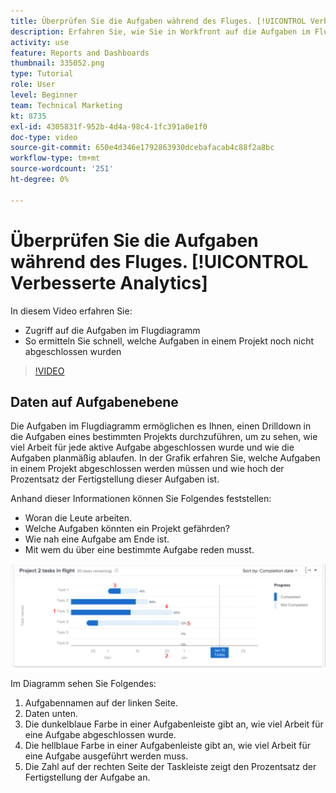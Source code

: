 ```yaml
---
title: Überprüfen Sie die Aufgaben während des Fluges. [!UICONTROL Verbesserte Analytics]
description: Erfahren Sie, wie Sie in Workfront auf die Aufgaben im Flugdiagramm zugreifen und wie Sie schnell feststellen können, welche Aufgaben in einem Projekt noch nicht abgeschlossen wurden.
activity: use
feature: Reports and Dashboards
thumbnail: 335052.png
type: Tutorial
role: User
level: Beginner
team: Technical Marketing
kt: 8735
exl-id: 4305831f-952b-4d4a-98c4-1fc391a0e1f0
doc-type: video
source-git-commit: 650e4d346e1792863930dcebafacab4c88f2a8bc
workflow-type: tm+mt
source-wordcount: '251'
ht-degree: 0%

---
```


# Überprüfen Sie die Aufgaben während des Fluges. [!UICONTROL Verbesserte Analytics]

In diesem Video erfahren Sie:

* Zugriff auf die Aufgaben im Flugdiagramm
* So ermitteln Sie schnell, welche Aufgaben in einem Projekt noch nicht abgeschlossen wurden

>[!VIDEO](https://video.tv.adobe.com/v/335052/?quality=12&learn=on)

## Daten auf Aufgabenebene

Die Aufgaben im Flugdiagramm ermöglichen es Ihnen, einen Drilldown in die Aufgaben eines bestimmten Projekts durchzuführen, um zu sehen, wie viel Arbeit für jede aktive Aufgabe abgeschlossen wurde und wie die Aufgaben planmäßig ablaufen. In der Grafik erfahren Sie, welche Aufgaben in einem Projekt abgeschlossen werden müssen und wie hoch der Prozentsatz der Fertigstellung dieser Aufgaben ist.

Anhand dieser Informationen können Sie Folgendes feststellen:

* Woran die Leute arbeiten.
* Welche Aufgaben könnten ein Projekt gefährden?
* Wie nah eine Aufgabe am Ende ist.
* Mit wem du über eine bestimmte Aufgabe reden musst.

![Ein Bild, das eine Aufgabe im Flugdiagramm mit Zahlen zu den in den nachstehenden Aufzählungszeichen beschriebenen Bereichen anzeigt](assets/section-2-11.png)

Im Diagramm sehen Sie Folgendes:

1. Aufgabennamen auf der linken Seite.
1. Daten unten.
1. Die dunkelblaue Farbe in einer Aufgabenleiste gibt an, wie viel Arbeit für eine Aufgabe abgeschlossen wurde.
1. Die hellblaue Farbe in einer Aufgabenleiste gibt an, wie viel Arbeit für eine Aufgabe ausgeführt werden muss.
1. Die Zahl auf der rechten Seite der Taskleiste zeigt den Prozentsatz der Fertigstellung der Aufgabe an.

